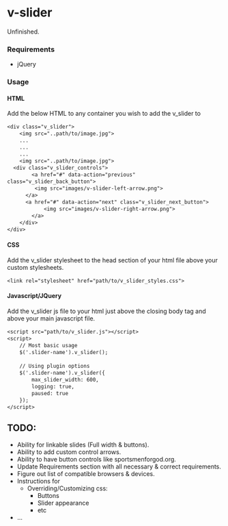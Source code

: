 # v-slider
Unfinished.

### Requirements
* jQuery

### Usage

#### HTML

Add the below HTML to any container you wish to add the v_slider to

	<div class="v_slider">
		<img src="..path/to/image.jpg">
		...
		...
		...
		<img src="..path/to/image.jpg">
	  <div class="v_slider_controls">
			<a href="#" data-action="previous" class="v_slider_back_button">
			 <img src="images/v-slider-left-arrow.png">
		  </a>
		  <a href="#" data-action="next" class="v_slider_next_button">
				<img src="images/v-slider-right-arrow.png">
	 		</a>
		</div>
	</div>


#### CSS


Add the v_slider stylesheet to the head section of your html file above your custom stylesheets.

	<link rel="stylesheet" href="path/to/v_slider_styles.css">


#### Javascript/JQuery

Add the v_slider js file to your html just above the closing body tag
and above your main javascript file.

	<script src="path/to/v_slider.js"></script>
	<script>
		// Most basic usage
		$('.slider-name').v_slider();

		// Using plugin options
		$('.slider-name').v_slider({
			max_slider_width: 600,
			logging: true,
			paused: true
		});
	</script>


## TODO:
* Ability for linkable slides (Full width & buttons).
* Ability to add custom control arrows.
* Ability to have button controls like sportsmenforgod.org.
* Update Requirements section with all necessary & correct requirements.
* Figure out list of compatible browsers & devices.
* Instructions for
	* Overriding/Customizing css:
		* Buttons
		* Slider appearance
		* etc
* ...
